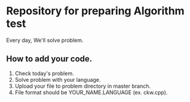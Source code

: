 # Repository for preparing Algorithm test
Every day, We'll solve problem.

## How to add your code.
1. Check today's problem. 
2. Solve problem with your language. 
3. Upload your file to problem directory in master branch. 
4. File format should be YOUR_NAME.LANGUAGE (ex. ckw.cpp). 

